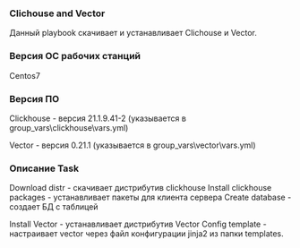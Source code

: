 ### Clichouse and Vector
Данный playbook скачивает и устанавливает Clichouse и Vector.

### Версия ОС рабочих станций
Centos7

### Версия ПО
Clickhouse - версия 21.1.9.41-2 (указывается в group_vars\сlickhouse\vars.yml)

Vector - версия 0.21.1 (указывается в group_vars\vector\vars.yml)

### Описание Task
Download distr - скачивает дистрибутив clickhouse Install clickhouse packages - устанавливает пакеты для клиента сервера Create database - создает БД с таблицей

Install Vector - устанавливает дистрибутив Vector Config template - настраивает vector через файл конфигурации jinja2 из папки templates.

